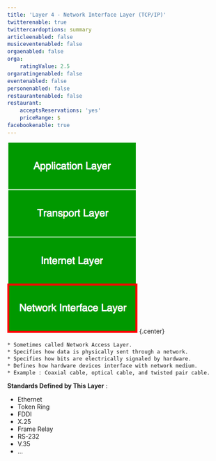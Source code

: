 ```yaml
---
title: 'Layer 4 - Network Interface Layer (TCP/IP)'
twitterenable: true
twittercardoptions: summary
articleenabled: false
musiceventenabled: false
orgaenabled: false
orga:
    ratingValue: 2.5
orgaratingenabled: false
eventenabled: false
personenabled: false
restaurantenabled: false
restaurant:
    acceptsReservations: 'yes'
    priceRange: $
facebookenable: true
---
```


![](Network-Layer.png?cropResize=300,300)   {.center}

```
* Sometimes called Network Access Layer.
* Specifies how data is physically sent through a network.
* Specifies how bits are electrically signaled by hardware.
* Defines how hardware devices interface with network medium.
* Example : Coaxial cable, optical cable, and twisted pair cable.
```

**Standards Defined by This Layer** :
* Ethernet
* Token Ring
* FDDI
* X.25
* Frame Relay
* RS-232
* V.35
* ...
